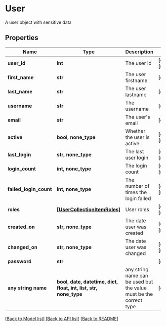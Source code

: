<!--
 Licensed to the Apache Software Foundation (ASF) under one
 or more contributor license agreements.  See the NOTICE file
 distributed with this work for additional information
 regarding copyright ownership.  The ASF licenses this file
 to you under the Apache License, Version 2.0 (the
 "License"); you may not use this file except in compliance
 with the License.  You may obtain a copy of the License at

   http://www.apache.org/licenses/LICENSE-2.0

 Unless required by applicable law or agreed to in writing,
 software distributed under the License is distributed on an
 "AS IS" BASIS, WITHOUT WARRANTIES OR CONDITIONS OF ANY
 KIND, either express or implied.  See the License for the
 specific language governing permissions and limitations
 under the License.
 -->

# User

A user object with sensitive data

## Properties
Name | Type | Description | Notes
------------ | ------------- | ------------- | -------------
**user_id** | **int** | The user id | [optional] [readonly] 
**first_name** | **str** | The user firstname | [optional] 
**last_name** | **str** | The user lastname | [optional] 
**username** | **str** | The username | [optional] 
**email** | **str** | The user&#39;s email | [optional] 
**active** | **bool, none_type** | Whether the user is active | [optional] [readonly] 
**last_login** | **str, none_type** | The last user login | [optional] [readonly] 
**login_count** | **int, none_type** | The login count | [optional] [readonly] 
**failed_login_count** | **int, none_type** | The number of times the login failed | [optional] [readonly] 
**roles** | [**[UserCollectionItemRoles]**](UserCollectionItemRoles.md) | User roles | [optional] [readonly] 
**created_on** | **str, none_type** | The date user was created | [optional] [readonly] 
**changed_on** | **str, none_type** | The date user was changed | [optional] [readonly] 
**password** | **str** |  | [optional] 
**any string name** | **bool, date, datetime, dict, float, int, list, str, none_type** | any string name can be used but the value must be the correct type | [optional]

[[Back to Model list]](../README.md#documentation-for-models) [[Back to API list]](../README.md#documentation-for-api-endpoints) [[Back to README]](../README.md)


